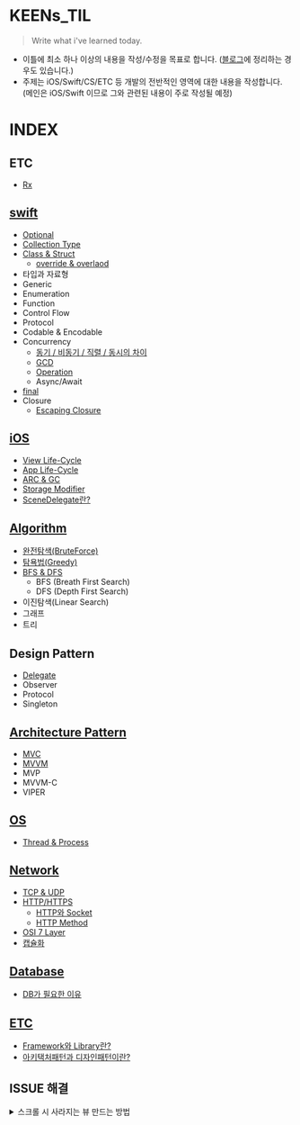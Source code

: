 # KEENs_TIL

> Write what i've learned today.
- 이틀에 최소 하나 이상의 내용을 작성/수정을 목표로 합니다. ([블로그](https://nareunhagae.tistory.com/)에 정리하는 경우도 있습니다.)
- 주제는 iOS/Swift/CS/ETC 등 개발의 전반적인 영역에 대한 내용을 작성합니다.  
 (메인은 iOS/Swift 이므로 그와 관련된 내용이 주로 작성될 예정)

# INDEX
## ETC
- [Rx](https://github.com/keenkim1202/RxSwift_Practice)


## [swift](Swift)
- [Optional](Swift/Optional.md)
- [Collection Type](Swift/Collection_Type.md)
- [Class & Struct](https://nareunhagae.tistory.com/59)
  - [override & overlaod](Swift/Override&Overload.md)
- 타입과 자료형
- Generic
- Enumeration
- Function
- Control Flow
- Protocol
- Codable & Encodable
- Concurrency
  - [동기 / 비동기 / 직렬 / 동시의 차이](iOS/Sync_Async.md)
  - [GCD](iOS/GCD&Operation.md)
  - [Operation](iOS/GCD&Operation.md)
  - Async/Await
- [final](Swift/final.md)
- Closure
  - [Escaping Closure](Swift/EscapingClosure.md) 

## [iOS](iOS)
- [View Life-Cycle](iOS/viewLifeCycle.md)
- [App Life-Cycle](iOS/appLifeCycle.md)
- [ARC & GC](iOS/ARC_vs_GC.md)
- [Storage Modifier](iOS/Storage_Modifier.md)
- [SceneDelegate란?](iOS/SceneDelegate.md)


## [Algorithm](CS/알고리즘)
- [완전탐색(BruteForce)](CS/알고리즘/완전탐색.md)
- [탐욕법(Greedy)](CS/알고리즘/탐욕법(Greedy).md)
- [BFS  & DFS](CS/알고리즘/DFS&BFS.swift)
  - BFS (Breath First Search)
  - DFS (Depth First Search)
- 이진탐색(Linear Search)
- 그래프
- 트리


## Design Pattern
- [Delegate](https://github.com/keenkim1202/DelegateEx)
- Observer
- Protocol
- Singleton

## [Architecture Pattern](CS/아키택처패턴)
- [MVC](CS/아키택처패턴/MVC.md)
- [MVVM](CS/아키택처패턴/MVVM.md)
- MVP
- MVVM-C
- VIPER


## [OS](CS/운영체제)
- [Thread & Process](CS/운영체제/Thread&Process.md)


## [Network](CS/네트워크)
- [TCP & UDP](CS/네트워크/TCP&UDP.md)
- [HTTP/HTTPS](CS/네트워크/HTTP와HTTPS.md)
  - [HTTP와 Socket](CS/네트워크/HTTP와Socket.md)
  - [HTTP Method](CS/네트워크/HTTPMethod.md)
- [OSI 7 Layer](CS/네트워크/OSI_7_Layer.md)
- [캡슐화](CS/네트워크/캡슐화&역캡슐화.md)

## [Database](CS/데이터베이스)
- [DB가 필요한 이유](CS/데이터베이스/db가필요한이유.md)
## [ETC](CS/ETC)
- [Framework와 Library란?](CS/ETC/Framework&Library.md)
- [아키택처패턴과 디자인패턴이란?](CS/ETC/아키택처패턴과_디자인패턴이란?.md)

## ISSUE 해결
<details>
 <summary> 스크롤 시 사라지는 뷰 만드는 방법 </summary>
 
 - 상단의 작은 뷰와 웹뷰로 화면이 구성되어있음
 - 아래로 스크롤을 하면 안보이고, 다시 위로 스크롤하면 보이는 뷰를 넣고 싶었음
 - view의 상단 제약조건의 contentOffset을 빼주어 구현함. (함께 있는 뷰가 UIScrollView를 상속받고 있다면 아래의 방법으로 적용 가능)
 
  ```swift
 class SomeView: UIView {
    // 변수 선언
    var topConstraint: Constraint? = nil
    ...

    // 제약조건 설정

    func setConstraints() {
      infoView.snp.makeConstraints {
        $0.leading.trailing.top.equalTo(safeArea)
        $0.height.equalTo(110)
        self.topConstraint = $0.top.equalTo(safeArea).constraint
      }
    }
 }

  // 스크롤 될 때 뷰 올라가게 하기
  extension SomeView: UIScrollViewDelegate {
   func scrollViewDidScroll(_ scrollView: UIScrollView) {
     guard let topConstraint = topConstraint else { return }

     if scrollView.contentOffset.y > 0 {
       if scrollView.contentOffset.y < 110 {
         topConstraint.update(offset: -scrollView.contentOffset.y)
       } else {
         topConstraint.update(offset: -110)
       }
     } else {
       topConstraint.update(offset: 0)
     }
   }
 }
  ```

</details>
